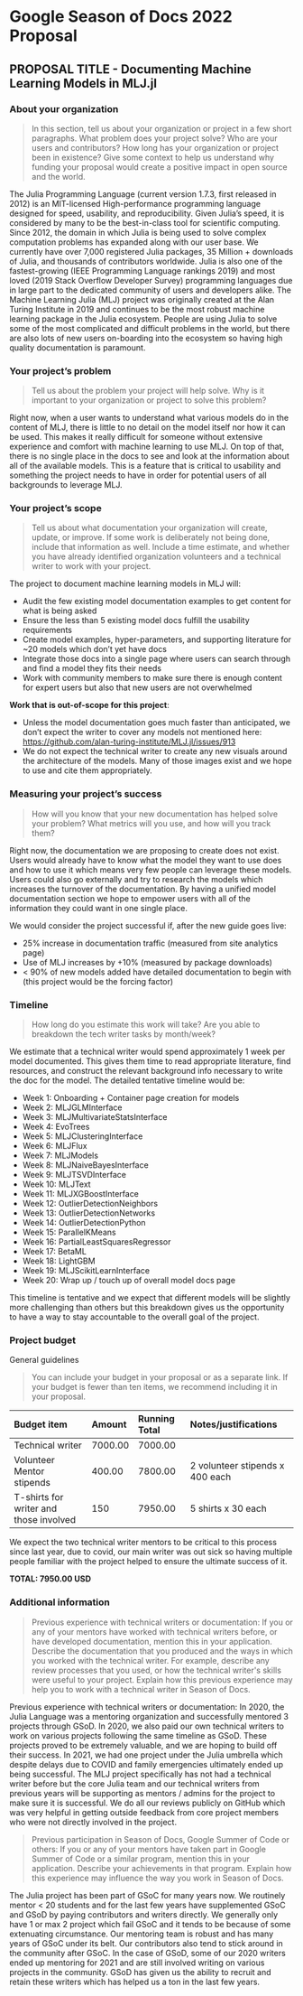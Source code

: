 # Google Season of Docs 2022 Proposal

## PROPOSAL TITLE - Documenting Machine Learning Models in MLJ.jl

### About your organization

> In this section, tell us about your organization or project in a few short paragraphs. What problem does your project solve? Who are your users and contributors? How long has your organization or project been in existence? Give some context to help us understand why funding your proposal would create a positive impact in open source and the world.

The Julia Programming Language (current version 1.7.3, first released in 2012) is an MIT-licensed High-performance programming language designed for speed, usability, and reproducibility. Given Julia’s speed, it is considered by many to be the best-in-class tool for scientific computing. Since 2012, the domain in which Julia is being used to solve complex computation problems has expanded along with our user base. We currently have over 7,000 registered Julia packages, 35 Million + downloads of Julia, and thousands of contributors worldwide. Julia is also one of the fastest-growing (IEEE Programming Language rankings 2019) and most loved (2019 Stack Overflow Developer Survey) programming languages due in large part to the dedicated community of users and developers alike. The Machine Learning Julia (MLJ) project was originally created at the Alan Turing Institute in 2019 and continues to be the most robust machine learning package in the Julia ecosystem. People are using Julia to solve some of the most complicated and difficult problems in the world, but there are also lots of new users on-boarding into the ecosystem so having high quality documentation is paramount.

### Your project’s problem

> Tell us about the problem your project will help solve. Why is it important to your organization or project to solve this problem?

Right now, when a user wants to understand what various models do in the content of MLJ, there is little to no detail on the model itself nor how it can be used. This makes it really difficult for someone without extensive experience and comfort with machine learning to use MLJ. On top of that, there is no single place in the docs to see and look at the information about all of the available models. This is a feature that is critical to usability and something the project needs to have in order for potential users of all backgrounds to leverage MLJ.

### Your project’s scope

> Tell us about what documentation your organization will create, update, or improve. If some work is deliberately not being done, include that information as well. Include a time estimate, and whether you have already identified organization volunteers and a technical writer to work with your project.

The project to document machine learning models in MLJ will:

- Audit the few existing model documentation examples to get content for what is being asked
- Ensure the less than 5 existing model docs fulfill the usability requirements
- Create model examples, hyper-parameters, and supporting literature for ~20 models which don’t yet have docs
- Integrate those docs into a single page where users can search through and find a model they fits their needs
- Work with community members to make sure there is enough content for expert users but also that new users are not overwhelmed 


__Work that is out-of-scope for this project__:
- Unless the model documentation goes much faster than anticipated, we don’t expect the writer to cover any models not mentioned here: https://github.com/alan-turing-institute/MLJ.jl/issues/913
- We do not expect the technical writer to create any new visuals around the architecture of the models. Many of those images exist and we hope to use and cite them appropriately.

### Measuring your project’s success

> How will you know that your new documentation has helped solve your problem? What metrics will you use, and how will you track them?

Right now, the documentation we are proposing to create does not exist. Users would already have to know what the model they want to use does and how to use it which means very few people can leverage these models. Users could also go externally and try to research the models which increases the turnover of the documentation. By having a unified model documentation section we hope to empower users with all of the information they could want in one single place. 

We would consider the project successful if, after the new guide goes live:

- 25% increase in documentation traffic (measured from site analytics page)
- Use of MLJ increases by +10% (measured by package downloads)
- < 90% of new models added have detailed documentation to begin with (this project would be the forcing factor)

### Timeline

> How long do you estimate this work will take? Are you able to breakdown the tech writer tasks by month/week?

We estimate that a technical writer would spend approximately 1 week per model documented. This gives them time to read appropriate literature, find resources, and construct the relevant background info necessary to write the doc for the model. The detailed tentative timeline would be:

- Week 1: Onboarding + Container page creation for models
- Week 2: MLJGLMInterface
- Week 3: MLJMultivariateStatsInterface
- Week 4: EvoTrees
- Week 5: MLJClusteringInterface
- Week 6: MLJFlux
- Week 7: MLJModels
- Week 8: MLJNaiveBayesInterface
- Week 9: MLJTSVDInterface
- Week 10: MLJText
- Week 11: MLJXGBoostInterface
- Week 12: OutlierDetectionNeighbors
- Week 13: OutlierDetectionNetworks
- Week 14: OutlierDetectionPython
- Week 15: ParallelKMeans
- Week 16: PartialLeastSquaresRegressor
- Week 17: BetaML
- Week 18: LightGBM
- Week 19: MLJScikitLearnInterface
- Week 20: Wrap up / touch up of overall model docs page

This timeline is tentative and we expect that different models will be slightly more challenging than others but this breakdown gives us the opportunity to have a way to stay accountable to the overall goal of the project.

### Project budget

General guidelines

> You can include your budget in your proposal or as a separate link. If your budget is fewer than ten items, we recommend including it in your proposal.

| Budget item                                                               | Amount  | Running Total | Notes/justifications            |
| :------------------------------------------------------------------------ | :------ | :------------ | :------------------------------ |
| Technical writer | 7000.00 | 7000.00       |
| Volunteer Mentor stipends                                                 | 400.00  | 7800.00       | 2 volunteer stipends x 400 each |
| T-shirts for writer and those involved                                                 | 150  | 7950.00       | 5 shirts x 30 each |


We expect the two technical writer mentors to be critical to this process since last year, due to covid, our main writer was out sick so having multiple people familiar with the project helped to ensure the ultimate success of it.

**TOTAL: 7950.00 USD**

### Additional information

> Previous experience with technical writers or documentation: If you or any of your mentors have worked with technical writers before, or have developed documentation, mention this in your application. Describe the documentation that you produced and the ways in which you worked with the technical writer. For example, describe any review processes that you used, or how the technical writer's skills were useful to your project. Explain how this previous experience may help you to work with a technical writer in Season of Docs.

Previous experience with technical writers or documentation: In 2020, the Julia Language was a mentoring organization and successfully mentored 3 projects through GSoD. In 2020, we also paid our own technical writers to work on various projects following the same timeline as GSoD. These projects proved to be extremely valuable, and we are hoping to build off their success. In 2021, we had one project under the Julia umbrella which despite delays due to COVID and family emergencies ultimately ended up being successful. The MLJ project specifically has not had a technical writer before but the core Julia team and our technical writers from previous years will be supporting as mentors / admins for the project to make sure it is successful. We do all our reviews publicly on GitHub which was very helpful in getting outside feedback from core project members who were not directly involved in the project.

> Previous participation in Season of Docs, Google Summer of Code or others: If you or any of your mentors have taken part in Google Summer of Code or a similar program, mention this in your application. Describe your achievements in that program. Explain how this experience may influence the way you work in Season of Docs.

The Julia project has been part of GSoC for many years now. We routinely mentor < 20 students and for the last few years have supplemented GSoC and GSoD by paying contributors and writers directly. We generally only have 1 or max 2 project which fail GSoC and it tends to be because of some extenuating circumstance. Our mentoring team is robust and has many years of GSoC under its belt. Our contributors also tend to stick around in the community after GSoC. In the case of GSoD, some of our 2020 writers ended up mentoring for 2021 and are still involved writing on various projects in the community. GSoD has given us the ability to recruit and retain these writers which has helped us a ton in the last few years.
